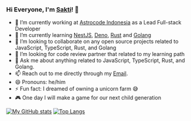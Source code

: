 ### Hi Everyone, I'm [Sakti](https://saktinugraha.github.io)! 👋

- 🔭 I’m currently working at [Astrocode Indonesia](http://astrocode.id) as a Lead Full-stack Developer
- 🌱 I’m currently learning [NestJS](https://docs.nestjs.com), [Deno](https://deno.land/), [Rust](https://www.rust-lang.org/) and [Golang](https://golang.org/)
- 👯 I’m looking to collaborate on any open source projects related to JavaScript, TypeScript, Rust, and Golang
- 🤔 I’m looking for code review partner that related to my learning path
- 💬 Ask me about anything related to JavaScript, TypeScript, Rust, and Golang.
- 📫 Reach out to me directly through my [Email](mailto:saktinugraha24@gmail.com).
- 😄 Pronouns: he/him
- ⚡ Fun fact: I dreamed of owning a unicorn farm 😅
- 🎮 One day I will make a game for our next child generation

[![My GitHub stats](https://github-readme-stats.vercel.app/api?username=saktinugraha&count_private=true&show_icons=true&theme=dark)](https://github.com/saktinugraha/github-readme-stats) [![Top Langs](https://github-readme-stats.vercel.app/api/top-langs/?username=saktinugraha&layout=compact&theme=dark)](https://github.com/saktinugraha/github-readme-stats)
